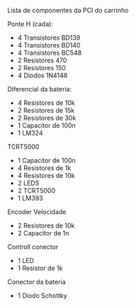 Lista de componentes da PCI do carrinho

Ponte H (cada):
* 4 Transistores BD139
* 4 Transistores BD140
* 4 Transistores BC548
* 2 Resistores 470
* 2 Resistores 150
* 4 Diodos 1N4148

Diferencial da bateria:
* 4 Resistores de 10k
* 2 Resistores de 15k
* 2 Resistores de 30k
* 1 Capacitor de 100n
* 1 LM324

TCRT5000
* 1 Capacitor de 100n
* 4 Resistores de 1k
* 4 Resistores de 10k
* 2 LEDS
* 2 TCRT5000
* 1 LM393

Encoder Velocidade
* 2 Resistores de 10k
* 2 Capacitor de 1n

Controll conector
* 1 LED
* 1 Resistor de 1k

Conector da bateria
* 1 Diodo Schottky
